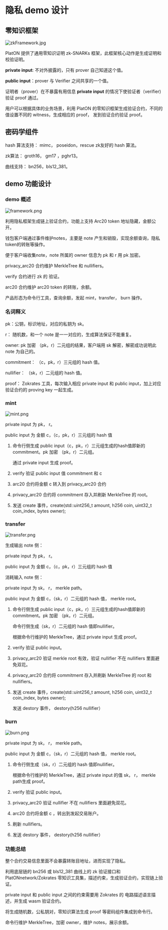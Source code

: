 # 隐私 demo 设计

## 零知识框架
![zkFramework.jpg](./images/zkFramework.jpg)

PlatON 提供了通用零知识证明 zk-SNARKs 框架，此框架核心动作是生成证明和校验证明。

**private input**: 不对外披露的，只有 prover 自己知道这个值。

**public input**：prover 与 Verifier 之间共享的一个值。

证明者（prover）在不暴露有用信息 **private input** 的情况下使验证者（verifier) 验证 proof 通过。

用户可以根据具体的业务场景，利用 PlatON 的零知识框架生成验证合约，不同的值设置不同的 witness，生成相应的 proof， 发到验证合约验证 proof。


## 密码学组件

hash 算法支持： mimc， poseidon，rescue zk友好的 hash 算法。

zk算法： groth16， gm17 ，pghr13。

曲线支持： bn256，bls12_381。

## demo 功能设计

### demo 概述

![framework.png](./images/framework.png)

利用隐私框架生成链上验证合约，功能上支持 Arc20 token 地址隐藏，金额公开。

钱包客户端通过事件维护notes，主要是 note 产生和销毁，实现余额查询，隐私 token的转账等操作。

便于客户端收集note，note 所属的 owner 信息为 pk 和 r 用 pk 加密。

privacy_arc20 合约维护 MerkleTree 和 nullifiers。

verify 合约进行 zk 的 验证。

arc20 合约维护 arc20 token 的转账，余额。

产品形态为命令行工具，查询余额，发起 mint，transfer， burn 操作。


### 名词释义

pk：公钥，标识地址，对应的私钥为 sk。

r： 随机数，和一个 note 是一一对应的，生成算法保证不能重复。

owner: pk 加密 （pk，r）二元组的结果，客户端用 sk 解密，解密成功说明此 note 为自己的。

commitment： （c，pk，r）三元组的 hash 值。

nullifier： （sk，r）二元组的 hash 值。

proof： Zokrates 工具，每次输入相应 private input 和 public input，加上对应验证合约的 proving key 一起生成。

### mint

![mint.png](./images/mint.png)

private input 为 pk， r。

public input 为 金额 c，（c，pk，r）三元组的 hash 值

1. 命令行侧生成 public input（c，pk，r）三元组生成的hash值即新的 commitment。pk 加密 （pk，r）二元组。

   通过 private input 生成 proof。

2. verify 验证 public input 值 commitment 和 c

3. arc20 合约将金额 c 转入到 privacy_arc20 合约

4. privacy_arc20 合约将 commitment 存入并刷新 MerkleTree 的 root。

5. 发送 create 事件，create(std::uint256_t amount, h256 coin, uint32_t coin_index, bytes owner);

### transfer

![transfer.png](./images/transfer.png)

生成输出 note 侧：

private input 为 pk， r。

public input 为 金额 c，（c，pk，r）三元组的 hash 值

消耗输入 note 侧：

private input 为 sk， r， merkle path。

public input 为 金额 c，（sk，r）二元组的 hash 值， merkle root。

1. 命令行侧生成 public input（c，pk，r）三元组生成的hash值即新的 commitment。pk 加密 （pk，r）二元组。

   命令行侧生成（sk，r）二元组的 hash 值即nullifier。

   根据命令行维护的 MerkleTree，通过 private input 生成 proof。

2. verify 验证 public input。

3. privacy_arc20 验证 merkle root 有效，验证 nullifier 不在 nullifiers 里面避免双花。

4. privacy_arc20 合约将 commitment 存入并刷新 MerkleTree 的 root 和 nullifiers。

5. 发送 create 事件，create(std::uint256_t amount, h256 coin, uint32_t coin_index, bytes owner);

   发送 destory 事件， destory(h256 nullifier）

### burn

![burn.png](./images/burn.png)

private input 为 sk， r， merkle path。

public input 为 金额 c，（sk，r）二元组的 hash 值， merkle root。

1. 命令行侧生成（sk，r）二元组的 hash 值即nullifier。

   根据命令行维护的 MerkleTree，通过 private input 的值 sk， r， merkle path生成 proof。

2. verify 验证 public input。

3. privacy_arc20 验证 nullifier 不在 nullifiers 里面避免双花。

4. arc20 合约将金额 c ，转出到发起交易账户。

5. 刷新 nullifiers。

6. 发送 destory 事件， destory(h256 nullifier）

### 功能总结

整个合约交易信息里面不会暴露转账目地址，进而实现了隐私。

利用底层链的 bn256 或 bls12_381 曲线上的 zk 验证接口和 PlatONnetwork/Zokrates 零知识工具集，描述约束，生成验证合约，实现链上验证。

private input 和 public input 之间的约束需要用 Zokrates 的 电路描述语言描述，并生成 wasm 验证合约。

将生成随机数，公私钥对，零知识算法生成 proof 等密码组件集成到命令行。

命令行维护 MerkleTree，加密 owner，维护 notes，展示余额。